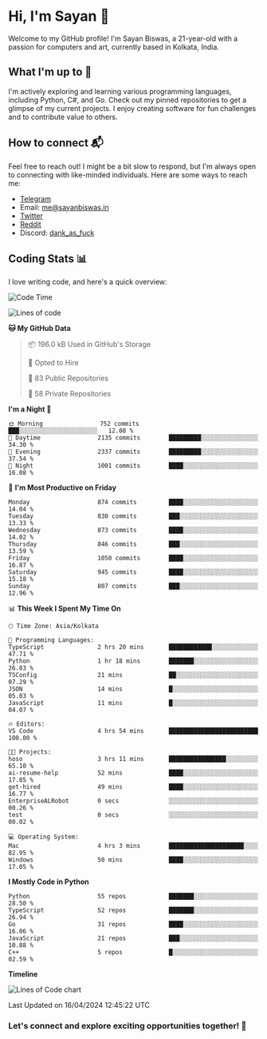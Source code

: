# Hi, I'm Sayan 👋

Welcome to my GitHub profile! I'm Sayan Biswas, a 21-year-old with a passion for computers and art, currently based in Kolkata, India.

## What I'm up to 🚀

I'm actively exploring and learning various programming languages, including Python, C#, and Go. Check out my pinned repositories to get a glimpse of my current projects. I enjoy creating software for fun challenges and to contribute value to others.

## How to connect 📬

Feel free to reach out! I might be a bit slow to respond, but I'm always open to connecting with like-minded individuals. Here are some ways to reach me:

- [Telegram](https://t.me/dank_as_fuck)
- Email: [me@sayanbiswas.in](mailto:me@sayanbiswas.in)
- [Twitter](https://twitter.com/TheDankDel)
- [Reddit](https://www.reddit.com/user/dank_as_fuck_/)
- Discord: [dank_as_fuck](https://discordapp.com/users/506536929152466945)

## Coding Stats 📊

I love writing code, and here's a quick overview:

<!--START_SECTION:waka-->
![Code Time](http://img.shields.io/badge/Code%20Time-1%2C587%20hrs%2034%20mins-blue)

![Lines of code](https://img.shields.io/badge/From%20Hello%20World%20I%27ve%20Written-5.7%20million%20lines%20of%20code-blue)

**🐱 My GitHub Data** 

> 📦 196.0 kB Used in GitHub's Storage 
 > 
> 💼 Opted to Hire
 > 
> 📜 83 Public Repositories 
 > 
> 🔑 58 Private Repositories 
 > 
**I'm a Night 🦉** 

```text
🌞 Morning                752 commits         ███░░░░░░░░░░░░░░░░░░░░░░   12.08 % 
🌆 Daytime                2135 commits        █████████░░░░░░░░░░░░░░░░   34.30 % 
🌃 Evening                2337 commits        █████████░░░░░░░░░░░░░░░░   37.54 % 
🌙 Night                  1001 commits        ████░░░░░░░░░░░░░░░░░░░░░   16.08 % 
```
📅 **I'm Most Productive on Friday** 

```text
Monday                   874 commits         ████░░░░░░░░░░░░░░░░░░░░░   14.04 % 
Tuesday                  830 commits         ███░░░░░░░░░░░░░░░░░░░░░░   13.33 % 
Wednesday                873 commits         ████░░░░░░░░░░░░░░░░░░░░░   14.02 % 
Thursday                 846 commits         ███░░░░░░░░░░░░░░░░░░░░░░   13.59 % 
Friday                   1050 commits        ████░░░░░░░░░░░░░░░░░░░░░   16.87 % 
Saturday                 945 commits         ████░░░░░░░░░░░░░░░░░░░░░   15.18 % 
Sunday                   807 commits         ███░░░░░░░░░░░░░░░░░░░░░░   12.96 % 
```


📊 **This Week I Spent My Time On** 

```text
🕑︎ Time Zone: Asia/Kolkata

💬 Programming Languages: 
TypeScript               2 hrs 20 mins       ████████████░░░░░░░░░░░░░   47.71 % 
Python                   1 hr 18 mins        ███████░░░░░░░░░░░░░░░░░░   26.83 % 
TSConfig                 21 mins             ██░░░░░░░░░░░░░░░░░░░░░░░   07.29 % 
JSON                     14 mins             █░░░░░░░░░░░░░░░░░░░░░░░░   05.03 % 
JavaScript               11 mins             █░░░░░░░░░░░░░░░░░░░░░░░░   04.07 % 

🔥 Editors: 
VS Code                  4 hrs 54 mins       █████████████████████████   100.00 % 

🐱‍💻 Projects: 
hoso                     3 hrs 11 mins       ████████████████░░░░░░░░░   65.10 % 
ai-resume-help           52 mins             ████░░░░░░░░░░░░░░░░░░░░░   17.85 % 
get-hired                49 mins             ████░░░░░░░░░░░░░░░░░░░░░   16.77 % 
EnterpriseALRobot        0 secs              ░░░░░░░░░░░░░░░░░░░░░░░░░   00.26 % 
test                     0 secs              ░░░░░░░░░░░░░░░░░░░░░░░░░   00.02 % 

💻 Operating System: 
Mac                      4 hrs 3 mins        █████████████████████░░░░   82.95 % 
Windows                  50 mins             ████░░░░░░░░░░░░░░░░░░░░░   17.05 % 
```

**I Mostly Code in Python** 

```text
Python                   55 repos            ███████░░░░░░░░░░░░░░░░░░   28.50 % 
TypeScript               52 repos            ███████░░░░░░░░░░░░░░░░░░   26.94 % 
Go                       31 repos            ████░░░░░░░░░░░░░░░░░░░░░   16.06 % 
JavaScript               21 repos            ███░░░░░░░░░░░░░░░░░░░░░░   10.88 % 
C++                      5 repos             █░░░░░░░░░░░░░░░░░░░░░░░░   02.59 % 
```



**Timeline**

![Lines of Code chart](https://raw.githubusercontent.com/Dank-del/Dank-del/main/assets/bar_graph.png)


 Last Updated on 16/04/2024 12:45:22 UTC
<!--END_SECTION:waka-->

### Let's connect and explore exciting opportunities together! 🚀
